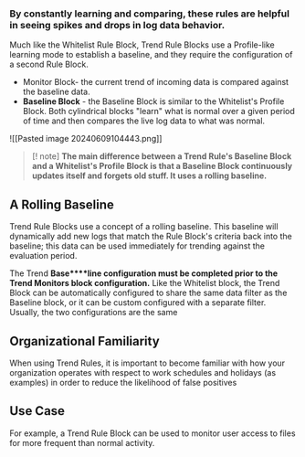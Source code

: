 
### **By constantly learning and comparing, these rules are helpful in seeing spikes and drops in log data behavior.**

Much like the Whitelist Rule Block, Trend Rule Blocks use a Profile-like learning mode to establish a baseline, and they require the configuration of a second Rule Block.

- Monitor Block- the current trend of incoming data is compared against the baseline data.
- **Baseline Block** - the Baseline Block is similar to the Whitelist's Profile Block. Both cylindrical blocks "learn" what is normal over a given period of time and then compares the live log data to what was normal.


![[Pasted image 20240609104443.png]]


>[! note]
>**The main difference between a Trend Rule's Baseline Block and a Whitelist's Profile Block is that a Baseline Block continuously updates itself and forgets old stuff. It uses a rolling baseline.**


## A Rolling Baseline

Trend Rule Blocks use a concept of a rolling baseline. This baseline will dynamically add new logs that match the Rule Block's criteria back into the baseline; this data can be used immediately for trending against the evaluation period.

The Trend **Base****line configuration must be completed prior to the Trend Monitors block configuration.** Like the Whitelist block, the Trend Block can be automatically configured to share the same data filter as the Baseline block, or it can be custom configured with a separate filter. Usually, the two configurations are the same

## Organizational Familiarity

When using Trend Rules, it is important to become familiar with how your organization operates with respect to work schedules and holidays (as examples) in order to reduce the likelihood of false positives


## Use Case

For example, a Trend Rule Block can be used to monitor user access to files for more frequent than normal activity.

